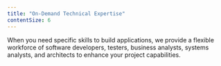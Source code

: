 ```yaml
---
title: "On-Demand Technical Expertise"
contentSize: 6
---
```

When you need specific skills to build applications, we provide a flexible workforce of software developers, testers, business analysts, systems analysts, and architects to enhance your project capabilities.